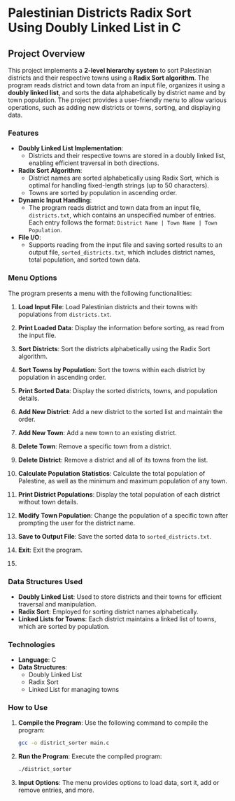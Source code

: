 # Palestinian Districts Radix Sort Using Doubly Linked List in C

## Project Overview
This project implements a **2-level hierarchy system** to sort Palestinian districts and their respective towns using a **Radix Sort algorithm**. The program reads district and town data from an input file, organizes it using a **doubly linked list**, and sorts the data alphabetically by district name and by town population. The project provides a user-friendly menu to allow various operations, such as adding new districts or towns, sorting, and displaying data.

### Features
- **Doubly Linked List Implementation**:
  - Districts and their respective towns are stored in a doubly linked list, enabling efficient traversal in both directions.
- **Radix Sort Algorithm**:
  - District names are sorted alphabetically using Radix Sort, which is optimal for handling fixed-length strings (up to 50 characters).
  - Towns are sorted by population in ascending order.
- **Dynamic Input Handling**:
  - The program reads district and town data from an input file, `districts.txt`, which contains an unspecified number of entries. Each entry follows the format: `District Name | Town Name | Town Population`.
- **File I/O**:
  - Supports reading from the input file and saving sorted results to an output file, `sorted_districts.txt`, which includes district names, total population, and sorted town data.
  
### Menu Options
The program presents a menu with the following functionalities:
1. **Load Input File**: Load Palestinian districts and their towns with populations from `districts.txt`.
2. **Print Loaded Data**: Display the information before sorting, as read from the input file.
3. **Sort Districts**: Sort the districts alphabetically using the Radix Sort algorithm.
4. **Sort Towns by Population**: Sort the towns within each district by population in ascending order.
5. **Print Sorted Data**: Display the sorted districts, towns, and population details.
6. **Add New District**: Add a new district to the sorted list and maintain the order.
7. **Add New Town**: Add a new town to an existing district.
8. **Delete Town**: Remove a specific town from a district.
9. **Delete District**: Remove a district and all of its towns from the list.
10. **Calculate Population Statistics**: Calculate the total population of Palestine, as well as the minimum and maximum population of any town.
11. **Print District Populations**: Display the total population of each district without town details.
12. **Modify Town Population**: Change the population of a specific town after prompting the user for the district name.
13. **Save to Output File**: Save the sorted data to `sorted_districts.txt`.
14. **Exit**: Exit the program.

15. 
### Data Structures Used
- **Doubly Linked List**: Used to store districts and their towns for efficient traversal and manipulation.
- **Radix Sort**: Employed for sorting district names alphabetically.
- **Linked Lists for Towns**: Each district maintains a linked list of towns, which are sorted by population.

### Technologies
- **Language**: C
- **Data Structures**:
  - Doubly Linked List
  - Radix Sort
  - Linked List for managing towns

### How to Use
1. **Compile the Program**: Use the following command to compile the program:
    ```bash
    gcc -o district_sorter main.c
    ```
2. **Run the Program**: Execute the compiled program:
    ```bash
    ./district_sorter
    ```
3. **Input Options**: The menu provides options to load data, sort it, add or remove entries, and more.


